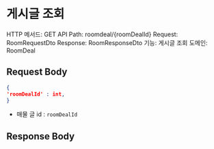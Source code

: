 # 게시글 조회

HTTP 메서드: GET
API Path: roomdeal/{roomDealId}
Request: RoomRequestDto
Response: RoomResponseDto
기능: 게시글 조회
도메인: RoomDeal

## Request Body

```json
{
'roomDealId' : int,
}
```

- 매물 글 id : `roomDealId`

## Response Body

```json

```
